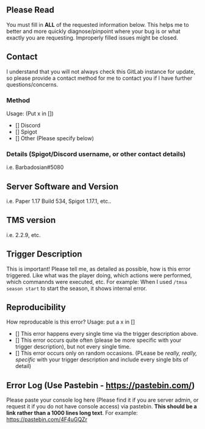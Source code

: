 ## Please Read

You must fill in **ALL** of the requested information below. This helps me to better and more quickly diagnose/pinpoint
where your bug is or what exactly you are requesting. Improperly filled issues might be closed.

## Contact

I understand that you will not always check this GitLab instance for update, so please provide a contact method for me
to contact you if I have further questions/concerns.

### Method

Usage: (Put x in [])

- [] Discord
- [] Spigot
- [] Other (Please specify below)

### Details (Spigot/Discord username, or other contact details)

i.e. Barbadosian#5080

## Server Software and Version

i.e. Paper 1.17 Build 534, Spigot 1.17.1, etc..

## TMS version

i.e. 2.2.9, etc.

## Trigger Description

This is important! Please tell me, as detailed as possible, how is this error triggered. Like what was the player doing,
which actions were performed, which commannds were executed, etc. For example: When I used `/tmsa season start` to start
the season, it shows internal error.

## Reproducibility

How reproducable is this error? Usage: put a x in []

- [] This error happens every single time via the trigger description above.
- [] This error occurs quite often (please be more specific with your trigger description), but not every single time.
- [] This error occurs only on random occasions. (PLease be *really, really, specific* with your trigger description and
  include every single bits of detail)

## Error Log (Use Pastebin - https://pastebin.com/)

Please paste your console log here (Please find it if you are server admin, or request it if you do not have console
access) via pastebin. **This should be a link rather than a 1000 lines long text**. For
example: https://pastebin.com/4F4uGQZr